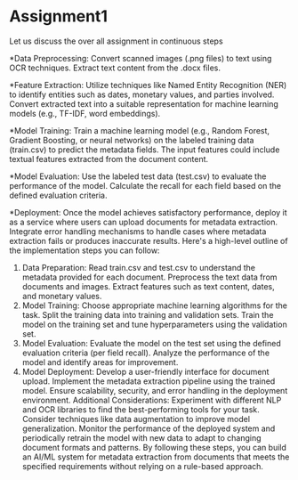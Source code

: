 # Assignment1
Let us discuss the over all assignment in continuous steps

*Data Preprocessing:
Convert scanned images (.png files) to text using OCR techniques.
Extract text content from the .docx files.

*Feature Extraction:
Utilize techniques like Named Entity Recognition (NER) to identify entities such as dates, monetary values, and parties involved.
Convert extracted text into a suitable representation for machine learning models (e.g., TF-IDF, word embeddings).

*Model Training:
Train a machine learning model (e.g., Random Forest, Gradient Boosting, or neural networks) on the labeled training data (train.csv) to predict the metadata fields.
The input features could include textual features extracted from the document content.

*Model Evaluation:
Use the labeled test data (test.csv) to evaluate the performance of the model.
Calculate the recall for each field based on the defined evaluation criteria.

*Deployment:
Once the model achieves satisfactory performance, deploy it as a service where users can upload documents for metadata extraction.
Integrate error handling mechanisms to handle cases where metadata extraction fails or produces inaccurate results.
Here's a high-level outline of the implementation steps you can follow:

1. Data Preparation:
Read train.csv and test.csv to understand the metadata provided for each document.
Preprocess the text data from documents and images.
Extract features such as text content, dates, and monetary values.
2. Model Training:
Choose appropriate machine learning algorithms for the task.
Split the training data into training and validation sets.
Train the model on the training set and tune hyperparameters using the validation set.
3. Model Evaluation:
Evaluate the model on the test set using the defined evaluation criteria (per field recall).
Analyze the performance of the model and identify areas for improvement.
4. Model Deployment:
Develop a user-friendly interface for document upload.
Implement the metadata extraction pipeline using the trained model.
Ensure scalability, security, and error handling in the deployment environment.
Additional Considerations:
Experiment with different NLP and OCR libraries to find the best-performing tools for your task.
Consider techniques like data augmentation to improve model generalization.
Monitor the performance of the deployed system and periodically retrain the model with new data to adapt to changing document formats and patterns.
By following these steps, you can build an AI/ML system for metadata extraction from documents that meets the specified requirements without relying on a rule-based approach.

